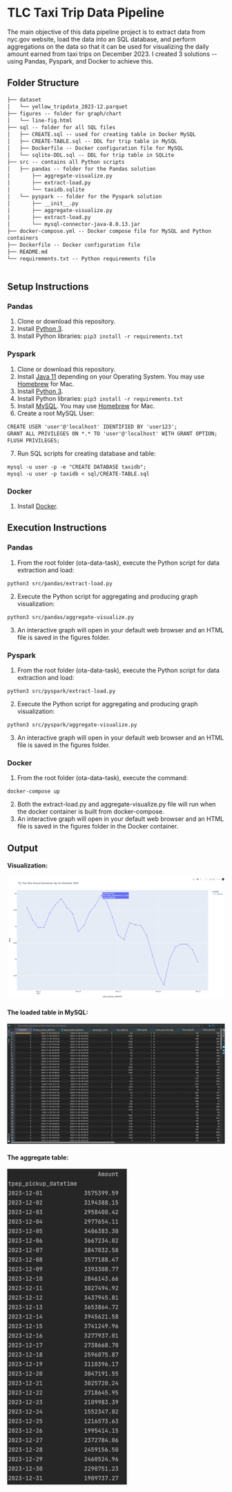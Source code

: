 # TLC Taxi Trip Data Pipeline
The main objective of this data pipeline project is to extract data from nyc.gov website, load the data into an SQL database, and perform aggregations on the data so that it can be used for visualizing the daily amount earned from taxi trips on December 2023. I created 3 solutions -- using Pandas, Pyspark, and Docker to achieve this.

## Folder Structure
```
├── dataset
│   └── yellow_tripdata_2023-12.parquet
├── figures -- folder for graph/chart
│   └── line-fig.html
├── sql -- folder for all SQL files
│   ├── CREATE.sql -- used for creating table in Docker MySQL
│   ├── CREATE-TABLE.sql -- DDL for trip table in MySQL
│   ├── Dockerfile -- Docker configuration file for MySQL
│   └── sqlite-DDL.sql -- DDL for trip table in SQLite
├── src -- contains all Python scripts
│   ├── pandas -- folder for the Pandas solution
│       ├── aggregate-visualize.py
│       ├── extract-load.py
│       └── taxidb.sqlite
│   └── pyspark -- folder for the Pyspark solution
│       ├── __init__.py
│       ├── aggregate-visualize.py
│       ├── extract-load.py
│       └── mysql-connector-java-8.0.13.jar
├── docker-compose.yml -- Docker compose file for MySQL and Python containers
├── Dockerfile -- Docker configuration file 
├── README.md
└── requirements.txt -- Python requirements file
    

```

## Setup Instructions
### Pandas
1. Clone or download this repository.
2. Install [Python 3](https://www.python.org/downloads/).
3. Install Python libraries:
`pip3 install -r requirements.txt`

### Pyspark
1. Clone or download this repository.
2. Install [Java 11](https://www.oracle.com/ph/java/technologies/javase/jdk11-archive-downloads.html) depending on your Operating System. You may use [Homebrew](https://formulae.brew.sh/formula/openjdk@11) for Mac.
3. Install [Python 3](https://www.python.org/downloads/).
4. Install Python libraries:
`pip3 install -r requirements.txt`
5. Install [MySQL](https://dev.mysql.com/downloads/installer/). You may use [Homebrew](https://formulae.brew.sh/formula/mysql) for Mac.
6. Create a root MySQL User:
```
CREATE USER 'user'@'localhost' IDENTIFIED BY 'user123'; 
GRANT ALL PRIVILEGES ON *.* TO 'user'@'localhost' WITH GRANT OPTION;
FLUSH PRIVILEGES;
```

7. Run SQL scripts for creating database and table:
```
mysql -u user -p -e "CREATE DATABASE taxidb";
mysql -u user -p taxidb < sql/CREATE-TABLE.sql
```

### Docker
1. Install [Docker](https://www.docker.com/products/docker-desktop/).


## Execution Instructions
### Pandas
1. From the root folder (ota-data-task), execute the Python script for data extraction and load:
```
python3 src/pandas/extract-load.py
```
2. Execute the Python script for aggregating and producing graph visualization:
```
python3 src/pandas/aggregate-visualize.py
```
3. An interactive graph will open in your default web browser and an HTML file is saved in the figures folder.


### Pyspark
1. From the root folder (ota-data-task), execute the Python script for data extraction and load:
```
python3 src/pyspark/extract-load.py
```
2. Execute the Python script for aggregating and producing graph visualization:
```
python3 src/pyspark/aggregate-visualize.py
```
3. An interactive graph will open in your default web browser and an HTML file is saved in the figures folder.


### Docker
1. From the root folder (ota-data-task), execute the command:
```
docker-compose up
```
2. Both the extract-load.py and aggregate-visualize.py file will run when the docker container is built from docker-compose. 
3. An interactive graph will open in your default web browser and an HTML file is saved in the figures folder in the Docker container.



## Output
#### Visualization:
![Line Chart](https://raw.githubusercontent.com/cmagarap/ota-data-task/main/figures/Screenshot.png)

#### The loaded table in MySQL:
![Trip Table](https://raw.githubusercontent.com/cmagarap/ota-data-task/main/figures/Screenshot-table.png)


#### The aggregate table:
![Aggregate Table](https://raw.githubusercontent.com/cmagarap/ota-data-task/main/figures/Screenshot-agg.png)
